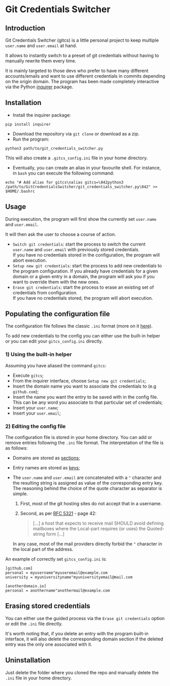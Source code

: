 # Git Credentials Switcher
## Introduction
Git Credentials Switcher (gitcs) is a little personal project to keep multiple ```user.name``` and ```user.email``` at hand. 

It allows to instantly switch to a preset of git credentials without having to manually rewrite them every time.

It is mainly targeted to those devs who prefer to have many different accounts/emails and want to use different credentials in commits depending on the origin domain.
The program has been made completely interactive via the Python [inquirer](https://github.com/magmax/python-inquirer) package.

## Installation
* Install the inquirer package:<br>
```
pip install inquirer
```
* Download the repository via `git clone` or download as a zip.
* Run the program:
```
python3 path/to/git_credentials_switcher.py
```
This will also create a `.gitcs_config.ini` file in your home directory.
* Eventually, you can create an alias in your favourite shell. For instance, in `bash` you can execute the following command:
```
echo "# Add alias for gitcs\nalias gitcs=\042python3 /path/to/GitCredentialsSwitcher/git_credentials_switcher.py\042" >> $HOME/.bashrc
```

## Usage
During execution, the program will first show the currently set `user.name` and `user.email`.

It will then ask the user to choose a course of action.
- `Switch git credentials`: start the process to switch the current `user.name` and `user.email` with previously stored credentials. <br> If you have no credentials stored in the configuration, the program will abort execution.
- `Setup new git credentials`: start the process to add new credentials to the program configuration. If you already have credentials for a given domain or a given entry in a domain, the program will ask you if you want to override them with the new ones.
- `Erase git credentials`: start the process to erase an existing set of credentials from configuration. <br> If you have no credentials stored, the program will abort execution.

## Populating the configuration file
The configuration file follows the classic `.ini` format (more on it [here](https://en.wikipedia.org//wiki/INI_file)).

To add new credentials to the config you can either use the built-in helper or you can edit your `gitcs_config.ini` directly.

### 1) Using the built-in helper
Assuming you have aliased the command `gitcs`:
- Execute `gitcs`;
- From the inquirer interface, choose `Setup new git credentials`;
- Insert the domain name you want to associate the credentials to (e.g `github.com`);
- Insert the name you want the entry to be saved with in the config file. <br> This can be any word you associate to that particular set of credentials;
- Insert your `user.name`;
- Insert your `user.email`;

### 2) Editing the config file
The configuration file is stored in your home directory.
You can add or remove entries following the `.ini` file format.
The interpretation of the file is as follows:
- Domains are stored as [sections](https://en.wikipedia.org//wiki/INI_file#Sections);
- Entry names are stored as [keys](https://en.wikipedia.org//wiki/INI_file#Keys_(properties));
- The `user.name` and `user.email` are concatenated with a `"` character and the resulting string is assigned as value of the corresponding entry key. <br> The reasoning behind the choice of the quote character as separator is simple.
    1) First, most of the git hosting sites do not accept that in a username.
    2) Second, as per [RFC 5321](https://www.rfc-editor.org/rfc/rfc5321) - page 42: 

        > [...] a host that expects to receive mail SHOULD avoid defining mailboxes where the Local-part requires (or uses) the Quoted-string form [...]

    In any case, most of the mail providers directly forbid the `"` character in the local part of the address.

An example of correctly set `gitcs_config.ini` is:
```
[github.com]
personal = myusername"myuseremail@example.com
university = myuniversityname"myuniversityemail@mail.com

[anotherdomain.io]
personal = anothername"anothermail@example.com
```
## Erasing stored credentials
You can either use the guided process via the `Erase git credentials` option or edit the `.ini` file directly.

It's worth noting that, if you delete an entry with the program built-in interface, it will also delete the corresponding domain section if the deleted entry was the only one associated with it.

## Uninstallation
Just delete the folder where you cloned the repo and manually delete the `.ini` file in your home directory.